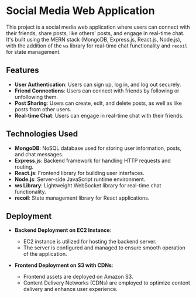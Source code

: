 # Social Media Web Application

This project is a social media web application where users can connect with their friends, share posts, like others' posts, and engage in real-time chat. It's built using the MERN stack (MongoDB, Express.js, React.js, Node.js), with the addition of the `ws` library for real-time chat functionality and `recoil` for state management.

## Features

- **User Authentication**: Users can sign up, log in, and log out securely.
- **Friend Connections**: Users can connect with friends by following or unfollowing them.
- **Post Sharing**: Users can create, edit, and delete posts, as well as like posts from other users.
- **Real-time Chat**: Users can engage in real-time chat with their friends.


## Technologies Used

- **MongoDB**: NoSQL database used for storing user information, posts, and chat messages.
- **Express.js**: Backend framework for handling HTTP requests and routing.
- **React.js**: Frontend library for building user interfaces.
- **Node.js**: Server-side JavaScript runtime environment.
- **ws Library**: Lightweight WebSocket library for real-time chat functionality.
- **recoil**: State management library for React applications.

## Deployment

- **Backend Deployment on EC2 Instance**:
   - EC2 instance is utilized for hosting the backend server.
   - The server is configured and managed to ensure smooth operation of the application.

- **Frontend Deployment on S3 with CDNs**:
   - Frontend assets are deployed on Amazon S3.
   - Content Delivery Networks (CDNs) are employed to optimize content delivery and enhance user experience.



